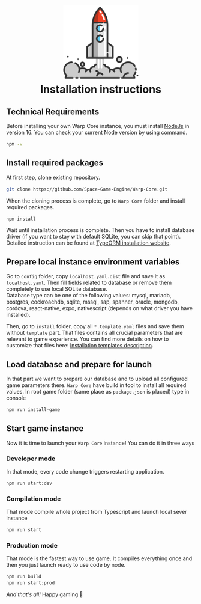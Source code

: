 <h1 align="center">
    <img src="../img/install.svg" width=200 />
    <br>
    Installation instructions
</h1>

## Technical Requirements

Before installing your own Warp Core instance, you must install [NodeJs](https://nodejs.org/en/download) in version 16. You can check your current Node version by using command.

```sh
npm -v
```

## Install required packages

At first step, clone existing repository.

```sh
git clone https://github.com/Space-Game-Engine/Warp-Core.git
```

When the cloning process is complete, go to `Warp Core` folder and install required packages.

```sh
npm install
```

Wait until installation process is complete. Then you have to install database driver (if you want to stay with default SQLite, you can skip that point). Detailed instruction can be found at [TypeORM installation website](https://typeorm.io/#installation).

## Prepare local instance environment variables

Go to `config` folder, copy `localhost.yaml.dist` file and save it as `localhost.yaml`. Then fill fields related to database or remove them completely to use local SQLite database.  
Database type can be one of the following values: mysql, mariadb, postgres, cockroachdb, sqlite, mssql, sap, spanner, oracle, mongodb, cordova, react-native, expo, nativescript (depends on what driver you have installed).

Then, go to `install` folder, copy all `*.template.yaml` files and save them without `template` part. That files contains all crucial parameters that are relevant to game experience. You can find more details on how to customize that files here: [Installation templates description](installation-templates-description.md).

## Load database and prepare for launch

In that part we want to prepare our database and to upload all configured game parameters there. `Warp Core` have build in tool to install all required values. In root game folder (same place as `package.json` is placed) type in console

```sh
npm run install-game
```

## Start game instance

Now it is time to launch your `Warp Core` instance! You can do it in three ways

### Developer mode

In that mode, every code change triggers restarting application.

```sh
npm run start:dev
```

### Compilation mode

That mode compile whole project from Typescript and launch local sever instance

```sh
npm run start
```

### Production mode

That mode is the fastest way to use game. It compiles everything once and then you just launch ready to use code by node.

```sh
npm run build
npm run start:prod
```

*And that's all!* Happy gaming 🚀
